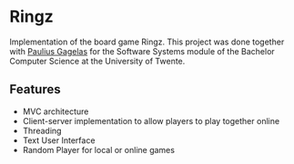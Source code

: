 # Ringz
Implementation of the board game Ringz. This project was done together with [Paulius Gagelas](https://github.com/PauliusGagelas) for the Software Systems module of the Bachelor Computer Science at the University of Twente.

## Features
- MVC architecture
- Client-server implementation to allow players to play together online
- Threading
- Text User Interface 
- Random Player for local or online games



